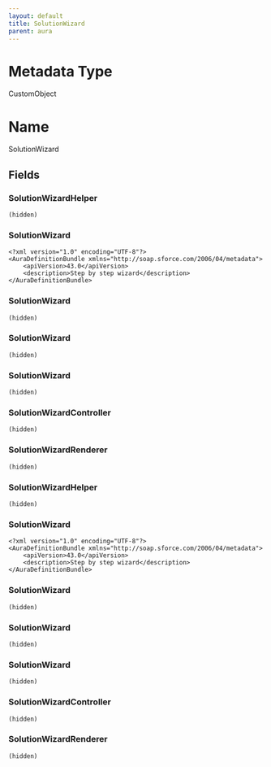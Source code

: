 ```yaml
---
layout: default
title: SolutionWizard
parent: aura
---
```

# Metadata Type
CustomObject

# Name
SolutionWizard
## Fields
### SolutionWizardHelper

```
(hidden)
```
### SolutionWizard

```
<?xml version="1.0" encoding="UTF-8"?>
<AuraDefinitionBundle xmlns="http://soap.sforce.com/2006/04/metadata">
    <apiVersion>43.0</apiVersion>
    <description>Step by step wizard</description>
</AuraDefinitionBundle>
```
### SolutionWizard

```
(hidden)
```
### SolutionWizard

```
(hidden)
```
### SolutionWizard

```
(hidden)
```
### SolutionWizardController

```
(hidden)
```
### SolutionWizardRenderer

```
(hidden)
```
### SolutionWizardHelper

```
(hidden)
```
### SolutionWizard

```
<?xml version="1.0" encoding="UTF-8"?>
<AuraDefinitionBundle xmlns="http://soap.sforce.com/2006/04/metadata">
    <apiVersion>43.0</apiVersion>
    <description>Step by step wizard</description>
</AuraDefinitionBundle>
```
### SolutionWizard

```
(hidden)
```
### SolutionWizard

```
(hidden)
```
### SolutionWizard

```
(hidden)
```
### SolutionWizardController

```
(hidden)
```
### SolutionWizardRenderer

```
(hidden)
```
